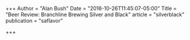 +++
Author = "Alan Bush"
Date = "2016-10-26T11:45:07-05:00"
Title = "Beer Review: Branchline Brewing Silver and Black"
article = "silverblack"
publication = "saflavor"

+++
